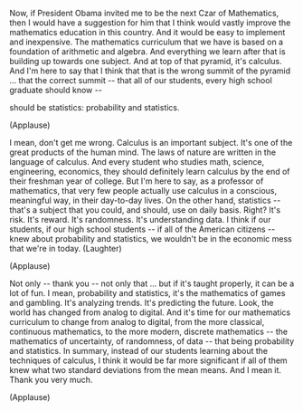 
Now, if President Obama
invited me to be the next Czar of Mathematics,
then I would have a suggestion for him
that I think would vastly improve
the mathematics education in this country.
And it would be easy to implement
and inexpensive.
The mathematics curriculum that we have
is based on a foundation of arithmetic and algebra.
And everything we learn after that
is building up towards one subject.
And at top of that pyramid, it&#39;s calculus.
And I&#39;m here to say
that I think that that is the wrong summit of the pyramid ...
that the correct summit -- that all of our students,
every high school graduate should know --

should be statistics:
probability and statistics.

(Applause)

I mean, don&#39;t get me wrong. Calculus is an important subject.
It&#39;s one of the great products of the human mind.
The laws of nature are written in the language of calculus.
And every student who studies math, science, engineering, economics,
they should definitely learn calculus
by the end of their freshman year of college.
But I&#39;m here to say, as a professor of mathematics,
that very few people actually use calculus
in a conscious, meaningful way, in their day-to-day lives.
On the other hand,
statistics -- that&#39;s a subject that you could,
and should, use on daily basis. Right?
It&#39;s risk. It&#39;s reward. It&#39;s randomness.
It&#39;s understanding data.
I think if our students, if our high school students --
if all of the American citizens --
knew about probability and statistics,
we wouldn&#39;t be in the economic mess that we&#39;re in today. 
(Laughter)
 
(Applause)

Not only -- thank you -- not only that ...
but if it&#39;s taught properly, it can be a lot of fun.
I mean, probability and statistics,
it&#39;s the mathematics of games and gambling.
It&#39;s analyzing trends. It&#39;s predicting the future.
Look, the world has changed
from analog to digital.
And it&#39;s time for our mathematics curriculum to change
from analog to digital,
from the more classical, continuous mathematics,
to the more modern, discrete mathematics --
the mathematics of uncertainty,
of randomness, of data --
that being probability and statistics.
In summary, instead of our students
learning about the techniques of calculus,
I think it would be far more significant
if all of them knew what two standard deviations
from the mean means. And I mean it.
Thank you very much.

(Applause)

